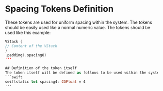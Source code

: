 # Spacing Tokens Definition
These tokens are used for uniform spacing within the system. The tokens should be easily used like a normal numeric value. The tokens should be used like this example:
```swift
VStack {
// Content of the VStack
}
.padding(.spacing8)
'''

## Definition of the token itself
The token itself will be defined as follows to be used within the system. The token itself is an extension of CGFloat to be easily accessible within the system.
```swift
swiftstatic let spacing4: CGFloat = 4
'''
